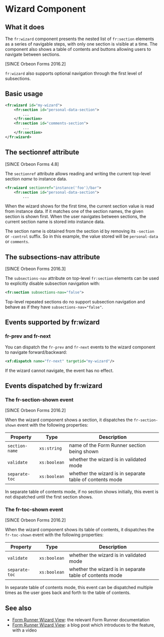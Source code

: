 # Wizard Component



## What it does

The `fr:wizard` component presents the nested list of `fr:section` elements as a series of navigable steps, with only one section is visible at a time. The component also shows a table of contents and buttons allowing users to navigate between sections.

[SINCE Orbeon Forms 2016.2]

`fr:wizard` also supports optional navigation through the first level of subsections.

## Basic usage

```xml
<fr:wizard id="my-wizard">
    <fr:section id="personal-data-section">
        ...
    </fr:section>
    <fr:section id="comments-section">
        ...
    </fr:section>
</fr:wizard>
```

## The sectionref attribute

[SINCE Orbeon Forms 4.8]

The `sectionref` attribute allows reading and writing the current top-level section *name* to instance data.

```xml
<fr:wizard sectionref="instance('foo')/bar">
    <fr:section id="personal-data-section">
        ...
```

When the wizard shows for the first time, the current section value is read from instance data. If it matches one of the section names, the given section is shown first. When the user navigates between sections, the current section name is stored into instance data.

The section name is obtained from the section id by removing its `-section` or `-control` suffix. So in this example, the value stored will be `personal-data` or `comments`.

## The subsections-nav attribute

[SINCE Orbeon Forms 2016.3]

The `subsections-nav` attribute on top-level `fr:section` elements can be used to explicitly disable subsection navigation with:
   
```xml
<fr:section subsections-nav="false">
```

Top-level repeated sections do no support subsection navigation and behave as if they have `subsections-nav="false"`.

## Events supported by fr:wizard

### fr-prev and fr-next

You can dispatch the `fr-prev` and `fr-next` events to the wizard component to navigate forward/backward:

```xml
<xf:dispatch name="fr-next" targetid="my-wizard"/>
```

If the wizard cannot navigate, the event has no effect.

## Events dispatched by fr:wizard

### The fr-section-shown event

[SINCE Orbeon Forms 2016.2]

When the wizard component shows a section, it dispatches the `fr-section-shown` event with the following properties:
 
| Property | Type | Description |
| --- | --- | --- |
| `section-name` | `xs:string`  | name of the Form Runner section being shown |
| `validate`     | `xs:boolean` | whether the wizard is in validated mode |
| `separate-toc` | `xs:boolean` | whether the wizard is in separate table of contents mode |

In separate table of contents mode, if no section shows initially, this event is not dispatched until the first section shows. 

### The fr-toc-shown event

[SINCE Orbeon Forms 2016.2]

When the wizard component shows its table of contents, it dispatches the `fr-toc-shown` event with the following properties:

| Property | Type | Description |
| --- | --- | --- |
| `validate`     | `xs:boolean` | whether the wizard is in validated mode |
| `separate-toc` | `xs:boolean` | whether the wizard is in separate table of contents mode |

In separate table of contents mode, this event can be dispatched multiple times as the user goes back and forth to the table of contents.

## See also

- [Form Runner Wizard View](../feature/wizard-view.md): the relevant Form Runner documentation
- [Form Runner Wizard View](http://blog.orbeon.com/2012/12/form-runner-wizard-view.html): a blog post which introduces to the feature, with a video
